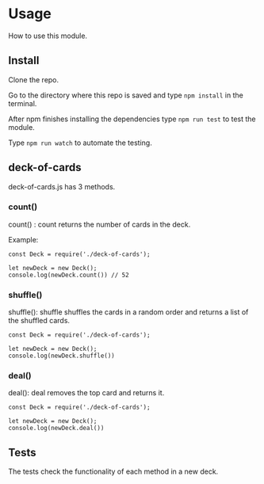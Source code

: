 # Usage
How to use this module.

## Install
Clone the repo.

Go to the directory where this repo is saved and type `npm install` in the terminal.

After npm finishes installing the dependencies type `npm run test` to test the module.

Type `npm run watch` to automate the testing.

## deck-of-cards
deck-of-cards.js has 3 methods. 

### count()
count() : count returns the number of cards in the deck.

Example:

``` 
const Deck = require('./deck-of-cards');

let newDeck = new Deck();
console.log(newDeck.count()) // 52
```

### shuffle()
shuffle(): shuffle shuffles the cards in a random order and returns a list of the shuffled cards.

```
const Deck = require('./deck-of-cards');

let newDeck = new Deck();
console.log(newDeck.shuffle())
```

### deal()
deal(): deal removes the top card and returns it.

```
const Deck = require('./deck-of-cards');

let newDeck = new Deck();
console.log(newDeck.deal())
```

## Tests

The tests check the functionality of each method in a new deck. 